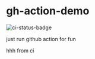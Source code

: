 # gh-action-demo

![ci-status-badge](https://github.com/coolestowl/gh-action-demo/actions/workflows/mdbook.yaml/badge.svg)

just run github action for fun

hhh from ci
